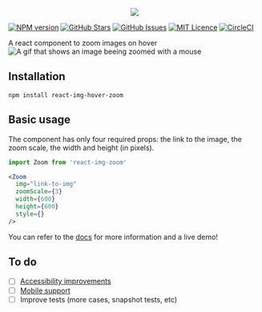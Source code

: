 <p align="center">
    <img src="https://i.imgur.com/Z6OW3Yd.png">
</p>

[![NPM version](https://badge.fury.io/js/react-img-zoom.svg)](http://badge.fury.io/js/react-img-zoom) [![GitHub Stars](https://img.shields.io/github/stars/LeoNero/react-img-zoom.svg)](https://github.com/LeoNero/react-img-zoom/stargazers) [![GitHub Issues](https://img.shields.io/github/issues/LeoNero/react-img-zoom.svg)](https://github.com/LeoNero/react-img-zoom/issues) [![MIT Licence](https://badges.frapsoft.com/os/mit/mit.png?v=103)](https://opensource.org/licenses/mit-license.php) [![CircleCI](https://circleci.com/gh/LeoNero/react-img-zoom/tree/master.svg?style=svg)](https://circleci.com/gh/LeoNero/react-img-zoom/tree/master)

A react component to zoom images on hover  
![A gif that shows an image beeing zoomed with a mouse](https://media.giphy.com/media/H4yzG6bPD0lUFtnWsE/giphy.gif)

## Installation
```
npm install react-img-hover-zoom
```

## Basic usage
The component has only four required props: the link to the image, the zoom scale, the width and height (in pixels).

```jsx
import Zoom from 'react-img-zoom'

<Zoom
  img="link-to-img"
  zoomScale={3}
  width={600}
  height={600}
  style={}
/>
```

You can refer to the [docs](https://react-img-zoom.netlify.com/) for more information and a live demo!

## To do
- [ ] [Accessibility improvements](https://github.com/LeoNero/react-img-zoom/issues/14)
- [ ] [Mobile support](https://github.com/LeoNero/react-img-zoom/issues/13)
- [ ] Improve tests (more cases, snapshot tests, etc)
